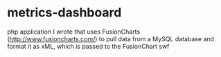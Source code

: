 # metrics-dashboard
php application I wrote that uses FusionCharts (http://www.fusioncharts.com/) to pull data from a MySQL database and format it as xML, which is passed to the FusionChart swf
